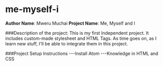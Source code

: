 # me-myself-i
**Author Name**: Mweru Muchai
**Project Name**: Me, Myself and I


###Description of the project:
This is my first Independent project. It includes custom-made stylesheet and HTML Tags.
As time goes on, as I learn new stuff, I'll be able to integrate them in this project.

###Project Setup Instructions
---Install Atom
---Knowledge in HTML and CSS
